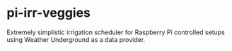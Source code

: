 # pi-irr-veggies
Extremely simplistic irrigation scheduler for Raspberry Pi controlled setups using Weather Underground as a data provider.
